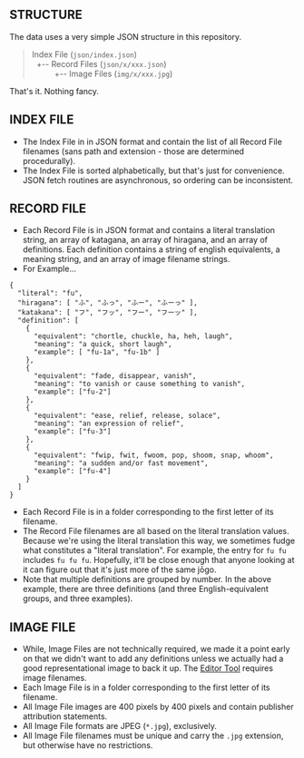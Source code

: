 ## STRUCTURE
The data uses a very simple JSON structure in this repository.
>  
> Index File (`json/index.json`)  
> &nbsp;&nbsp;+-- Record Files (`json/x/xxx.json`)  
> &nbsp;&nbsp;&nbsp;&nbsp;&nbsp;&nbsp;&nbsp;&nbsp;&nbsp;&nbsp;+-- Image Files (`img/x/xxx.jpg`)  
>  

That's it.  Nothing fancy.

## INDEX FILE
* The Index File in in JSON format and contain the list of all Record File filenames (sans path and extension - those are determined procedurally).
* The Index File is sorted alphabetically, but that's just for convenience.  JSON fetch routines are asynchronous, so ordering can be inconsistent.

## RECORD FILE
* Each Record File is in JSON format and contains a literal translation string, an array of katagana, an array of hiragana, and an array of definitions.  Each definition contains a string of english equivalents, a meaning string, and an array of image filename strings.
* For Example...
```
{
  "literal": "fu",
  "hiragana": [ "ふ", "ふっ", "ふー", "ふーっ" ],
  "katakana": [ "フ", "フッ", "フー", "フーッ" ],
  "definition": [
    {
      "equivalent": "chortle, chuckle, ha, heh, laugh",
      "meaning": "a quick, short laugh",
      "example": [ "fu-1a", "fu-1b" ]
    },
    {
      "equivalent": "fade, disappear, vanish",
      "meaning": "to vanish or cause something to vanish",
      "example": ["fu-2"]
    },
    {
      "equivalent": "ease, relief, release, solace",
      "meaning": "an expression of relief",
      "example": ["fu-3"]
    },
    {
      "equivalent": "fwip, fwit, fwoom, pop, shoom, snap, whoom",
      "meaning": "a sudden and/or fast movement",
      "example": ["fu-4"]
    }
  ]
}
```
* Each Record File is in a folder corresponding to the first letter of its filename.
* The Record File filenames are all based on the literal translation values.  Because we're using the literal translation this way, we sometimes fudge what constitutes a "literal translation".  For example, the entry for `fu fu` includes `fu fu fu`.  Hopefully, it'll be close enough that anyone looking at it can figure out that it's just more of the same jōgo.
* Note that multiple definitions are grouped by number.  In the above example, there are three definitions (and three English-equivalent groups, and three examples).

## IMAGE FILE
* While, Image Files are not technically required, we made it a point early on that we didn't want to add any definitions unless we actually had a good representational image to back it up.  The [Editor Tool](https://obakeconstructs.github.io/J-Ono-Search/pages/editor) requires image filenames.
* Each Image File is in a folder corresponding to the first letter of its filename.
* All Image File images are 400 pixels by 400 pixels and contain publisher attribution statements.
* All Image File formats are JPEG (`*.jpg`), exclusively.
* All Image File filenames must be unique and carry the `.jpg` extension, but otherwise have no restrictions.
